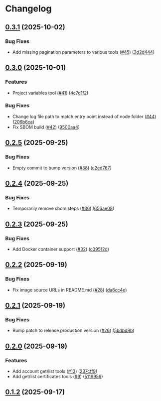 # Changelog

## [0.3.1](https://github.com/OctopusDeploy/mcp-server/compare/v0.3.0...v0.3.1) (2025-10-02)


### Bug Fixes

* Add missing pagination parameters to various tools ([#45](https://github.com/OctopusDeploy/mcp-server/issues/45)) ([3d2d444](https://github.com/OctopusDeploy/mcp-server/commit/3d2d444d9e48126937d411a2bb6f1539118c3cd6))

## [0.3.0](https://github.com/OctopusDeploy/mcp-server/compare/v0.2.5...v0.3.0) (2025-10-01)


### Features

* Project variables tool ([#41](https://github.com/OctopusDeploy/mcp-server/issues/41)) ([4c7d1f2](https://github.com/OctopusDeploy/mcp-server/commit/4c7d1f2d46396a20bad6a9742643fd91a3e0e525))


### Bug Fixes

* Change log file path to match entry point instead of node folder ([#44](https://github.com/OctopusDeploy/mcp-server/issues/44)) ([206b6ca](https://github.com/OctopusDeploy/mcp-server/commit/206b6ca8606ab0b58161bbb987b8194bf14dce66))
* Fix SBOM build ([#42](https://github.com/OctopusDeploy/mcp-server/issues/42)) ([9500aa4](https://github.com/OctopusDeploy/mcp-server/commit/9500aa45f66e8e2581a6315c58706e36cba69415))

## [0.2.5](https://github.com/OctopusDeploy/mcp-server/compare/v0.2.4...v0.2.5) (2025-09-25)


### Bug Fixes

* Empty commit to bump version ([#38](https://github.com/OctopusDeploy/mcp-server/issues/38)) ([c2ed767](https://github.com/OctopusDeploy/mcp-server/commit/c2ed7676ca20279aa9c4b393f6cea61f2221020e))

## [0.2.4](https://github.com/OctopusDeploy/mcp-server/compare/v0.2.3...v0.2.4) (2025-09-25)


### Bug Fixes

* Temporarily remove sbom steps ([#36](https://github.com/OctopusDeploy/mcp-server/issues/36)) ([656ae08](https://github.com/OctopusDeploy/mcp-server/commit/656ae08a33793e84ff2a8f1c3f2ffd41494adb60))

## [0.2.3](https://github.com/OctopusDeploy/mcp-server/compare/v0.2.2...v0.2.3) (2025-09-25)


### Bug Fixes

* Add Docker container support ([#32](https://github.com/OctopusDeploy/mcp-server/issues/32)) ([c395f2d](https://github.com/OctopusDeploy/mcp-server/commit/c395f2d5469bd69d747a6bbab170b7c26e8ef6ee))

## [0.2.2](https://github.com/OctopusDeploy/mcp-server/compare/v0.2.1...v0.2.2) (2025-09-19)


### Bug Fixes

* Fix image source URLs in README.md ([#28](https://github.com/OctopusDeploy/mcp-server/issues/28)) ([da6cc4e](https://github.com/OctopusDeploy/mcp-server/commit/da6cc4e757d2a32c015a0f5978703395aac7ceb8))

## [0.2.1](https://github.com/OctopusDeploy/mcp-server/compare/v0.2.0...v0.2.1) (2025-09-19)


### Bug Fixes

* Bump patch to release production version ([#26](https://github.com/OctopusDeploy/mcp-server/issues/26)) ([5bdbd9b](https://github.com/OctopusDeploy/mcp-server/commit/5bdbd9b7bbfe42467d5b1de039fb53fe68abe7ce))

## [0.2.0](https://github.com/OctopusDeploy/mcp-server/compare/v0.1.2...v0.2.0) (2025-09-19)


### Features

* Add account get/list tools ([#13](https://github.com/OctopusDeploy/mcp-server/issues/13)) ([237cff9](https://github.com/OctopusDeploy/mcp-server/commit/237cff94c676b8336a18b6b205f139046f2e3693))
* Add get/list certificates tools ([#9](https://github.com/OctopusDeploy/mcp-server/issues/9)) ([5119956](https://github.com/OctopusDeploy/mcp-server/commit/511995667378df220d0537a3c1ca5aa1a6bc18fe))

## [0.1.2](https://github.com/OctopusDeploy/mcp-server/compare/v0.1.1...v0.1.2) (2025-09-17)
